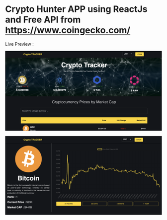 # Crypto Hunter APP using ReactJs and Free API from https://www.coingecko.com/

Live Preview :

![Alt APP](https://github.com/muhammedtri/crypto-hunter-app/blob/master/public/Screenshot%202023-02-08%20at%2017.25.24.png?raw=true)

![Alt APP](https://github.com/muhammedtri/crypto-hunter-app/blob/master/public/Screenshot%202023-02-08%20at%2017.25.42.png?raw=true)
